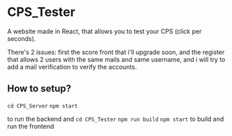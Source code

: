 # CPS_Tester
A website made in React, that allows you to test your CPS (click per seconds).

There's 2 issues: first the score front that i'll upgrade soon, and the register that allows 2 users with the same mails and same username, and i will try to add a mail verification to verify the accounts.

## How to setup?

`cd CPS_Server`
`npm start`

to run the backend
and 
`cd CPS_Tester`
`npm run build`
`npm start`
to build and run the frontend
